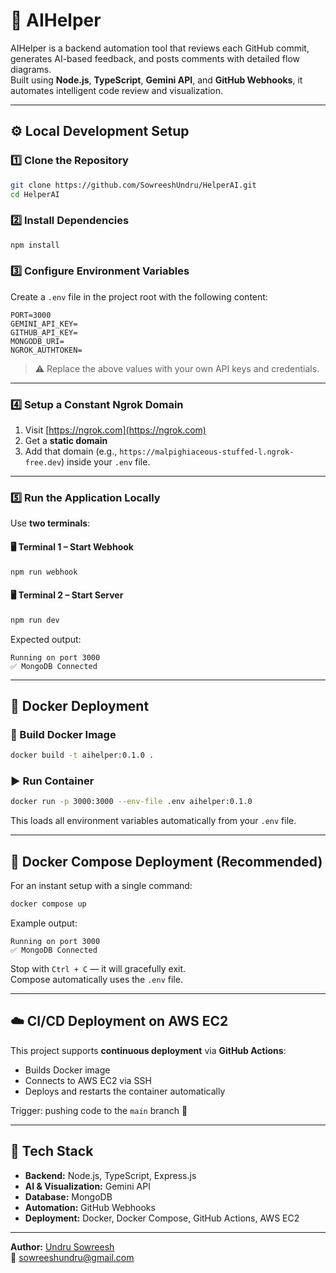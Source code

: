 # 🧠 AIHelper

AIHelper is a backend automation tool that reviews each GitHub commit, generates AI-based feedback, and posts comments with detailed flow diagrams.  
Built using **Node.js**, **TypeScript**, **Gemini API**, and **GitHub Webhooks**, it automates intelligent code review and visualization.

---

## ⚙️ Local Development Setup

### 1️⃣ Clone the Repository
```bash
git clone https://github.com/SowreeshUndru/HelperAI.git
cd HelperAI
```

### 2️⃣ Install Dependencies
```bash
npm install
```

### 3️⃣ Configure Environment Variables
Create a `.env` file in the project root with the following content:

```env
PORT=3000
GEMINI_API_KEY=
GITHUB_API_KEY=
MONGODB_URI=
NGROK_AUTHTOKEN=
```

> ⚠️ Replace the above values with your own API keys and credentials.

---

### 4️⃣ Setup a Constant Ngrok Domain
1. Visit [https://ngrok.com](https://ngrok.com)
2. Get a **static domain**
3. Add that domain (e.g., `https://malpighiaceous-stuffed-l.ngrok-free.dev`) inside your `.env` file.

---

### 5️⃣ Run the Application Locally
Use **two terminals**:

#### 🖥️ Terminal 1 – Start Webhook
```bash
npm run webhook
```

#### 🖥️ Terminal 2 – Start Server
```bash
npm run dev
```

Expected output:
```
Running on port 3000
✅ MongoDB Connected
```

---

## 🐳 Docker Deployment

### 🧱 Build Docker Image
```bash
docker build -t aihelper:0.1.0 .
```

### ▶️ Run Container
```bash
docker run -p 3000:3000 --env-file .env aihelper:0.1.0
```

This loads all environment variables automatically from your `.env` file.

---

## 🧩 Docker Compose Deployment (Recommended)

For an instant setup with a single command:

```bash
docker compose up
```

Example output:
```
Running on port 3000
✅ MongoDB Connected
```

Stop with `Ctrl + C` — it will gracefully exit.  
Compose automatically uses the `.env` file.

---

## ☁️ CI/CD Deployment on AWS EC2

This project supports **continuous deployment** via **GitHub Actions**:
- Builds Docker image
- Connects to AWS EC2 via SSH
- Deploys and restarts the container automatically

Trigger: pushing code to the `main` branch 🚀

---

## 🧠 Tech Stack
- **Backend:** Node.js, TypeScript, Express.js  
- **AI & Visualization:** Gemini API  
- **Database:** MongoDB  
- **Automation:** GitHub Webhooks  
- **Deployment:** Docker, Docker Compose, GitHub Actions, AWS EC2  

---

**Author:** [Undru Sowreesh](https://github.com/SowreeshUndru)  
📧 sowreeshundru@gmail.com
